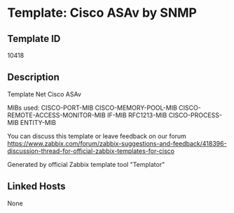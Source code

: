# Template: Cisco ASAv by SNMP

## Template ID
10418

## Description
Template Net Cisco ASAv

MIBs used:
CISCO-PORT-MIB
CISCO-MEMORY-POOL-MIB
CISCO-REMOTE-ACCESS-MONITOR-MIB
IF-MIB
RFC1213-MIB
CISCO-PROCESS-MIB
ENTITY-MIB

You can discuss this template or leave feedback on our forum https://www.zabbix.com/forum/zabbix-suggestions-and-feedback/418396-discussion-thread-for-official-zabbix-templates-for-cisco

Generated by official Zabbix template tool "Templator"

## Linked Hosts
None

